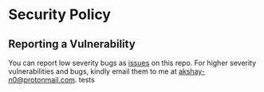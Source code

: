 # Security Policy

## Reporting a Vulnerability

You can report low severity bugs as [issues](https://github.com/is-a-dev/register/issues/new/choose) on this repo.
For higher severity vulnerabilities and bugs, kindly email them to me at [akshay-n0@protonmail.com](mailto:akshay-n0@protonmail.com).
tests
